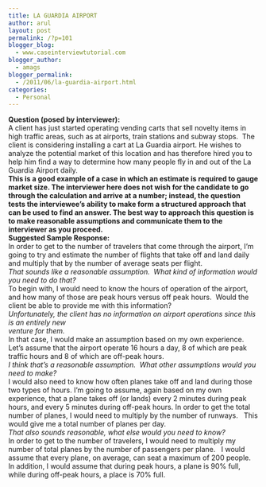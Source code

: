 ```yaml
---
title: LA GUARDIA AIRPORT
author: arul
layout: post
permalink: /?p=101
blogger_blog:
  - www.caseinterviewtutorial.com
blogger_author:
  - amags
blogger_permalink:
  - /2011/06/la-guardia-airport.html
categories:
  - Personal
---
```

<div>
  <div>
    <b>Qu</b><b>e</b><b>s</b><b>ti</b><b>o</b><b>n</b><b> </b><b>(p</b><b>o</b><b>s</b><b>e</b><b>d</b><b> </b><b>b</b><b>y</b><b> </b><b>int</b><b>e</b><b>r</b><b>v</b><b>i</b><b>ewe</b><b>r</b><b>):</b><b> </b>
  </div>
  
  <div align="left">
    A client has just started operating vending carts that sell novelty items in high traffic areas, such as at airports, train stations and subway stops.  The client is considering installing a cart at La Guardia airport. He wishes to analyze the potential market of this location and has therefore hired you to help him find a way to determine how many people fly in and out of the La Guardia Airport daily. 
  </div>
  
  <div align="left">
    <b>T</b><b>h</b><b>i</b><b>s</b><b> </b><b>i</b><b>s</b><b> </b><b>a</b><b> </b><b>good</b><b> </b><b>e</b><b>x</b><b>a</b><b>m</b><b>p</b><b>l</b><b>e</b><b> </b><b>o</b><b>f</b><b> </b><b>a</b><b> </b><b>ca</b><b>s</b><b>e</b><b> </b><b>in</b><b> </b><b>which</b><b> </b><b>an e</b><b>s</b><b>t</b><b>i</b><b>m</b><b>a</b><b>t</b><b>e</b><b> i</b><b>s</b><b> </b><b>r</b><b>e</b><b>qui</b><b>r</b><b>ed </b><b>t</b><b>o gauge </b><b>m</b><b>a</b><b>r</b><b>k</b><b>e</b><b>t</b><b> </b><b>s</b><b>i</b><b>z</b><b>e</b><b>.</b><b> </b><b> </b><b>T</b><b>h</b><b>e</b><b> </b><b>int</b><b>e</b><b>r</b><b>v</b><b>i</b><b>ewe</b><b>r</b><b> </b><b>h</b><b>e</b><b>r</b><b>e</b><b> </b><b>do</b><b>e</b><b>s</b><b> </b><b>not</b><b> </b><b>w</b><b>i</b><b>s</b><b>h</b><b> </b><b>f</b><b>o</b><b>r</b><b> </b><b>th</b><b>e</b><b> </b><b>c</b><b>a</b><b>ndidat</b><b>e</b><b> t</b><b>o</b><b> </b><b>go</b><b> t</b><b>h</b><b>r</b><b>ough</b><b> t</b><b>h</b><b>e</b><b> </b><b>ca</b><b>l</b><b>c</b><b>u</b><b>l</b><b>a</b><b>t</b><b>ion</b><b> </b><b>and</b><b> </b><b>a</b><b>rr</b><b>i</b><b>ve</b><b> </b><b>a</b><b>t</b><b> </b><b>a</b><b> </b><b>nu</b><b>m</b><b>b</b><b>e</b><b>r</b><b>;</b><b> </b><b>in</b><b>s</b><b>t</b><b>e</b><b>a</b><b>d</b><b>,</b><b> </b><b>th</b><b>e</b><b> </b><b>qu</b><b>e</b><b>s</b><b>t</b><b>ion</b><b> </b><b>t</b><b>e</b><b>s</b><b>t</b><b>s</b><b> </b><b>th</b><b>e</b><b> </b><b>int</b><b>e</b><b>r</b><b>v</b><b>i</b><b>ewee</b><b>’</b><b>s</b><b> </b><b>abi</b><b>l</b><b>ity</b><b> </b><b> </b><b>to</b><b> </b><b> </b><b>m</b><b>a</b><b>k</b><b>e</b><b> </b><b> </b><b>f</b><b>o</b><b>r</b><b>m</b><b> </b><b> </b><b>a</b><b> </b><b> </b><b>s</b><b>t</b><b>r</b><b>u</b><b>c</b><b>t</b><b>u</b><b>r</b><b>e</b><b>d</b><b> </b><b>app</b><b>r</b><b>oa</b><b>c</b><b>h</b><b> </b><b>that</b><b> </b><b>c</b><b>a</b><b>n</b><b> </b><b>b</b><b>e</b><b> </b><b>u</b><b>s</b><b>e</b><b>d</b><b> </b><b>to</b><b> </b><b>f</b><b>ind</b><b> </b><b>an</b><b> </b><b>an</b><b>s</b><b>we</b><b>r</b><b>.</b><b> </b><b> </b><b>T</b><b>h</b><b>e</b><b> </b><b>b</b><b>e</b><b>s</b><b>t</b><b> </b><b>w</b><b>ay</b><b> </b><b>to</b><b> </b><b>app</b><b>r</b><b>oa</b><b>c</b><b>h</b><b> </b><b>thi</b><b>s</b><b> </b><b>qu</b><b>e</b><b>s</b><b>t</b><b>ion</b><b> </b><b>i</b><b>s</b><b> </b><b>to</b><b> </b><b>m</b><b>a</b><b>k</b><b>e</b><b> </b><b>r</b><b>e</b><b>a</b><b>s</b><b>onab</b><b>l</b><b>e</b><b> </b><b>a</b><b>ss</b><b>u</b><b>m</b><b>p</b><b>t</b><b>i</b><b>on</b><b>s</b><b> </b><b>and</b><b> </b><b>co</b><b>mm</b><b>unica</b><b>t</b><b>e</b><b> t</b><b>h</b><b>e</b><b>m</b><b> t</b><b>o</b><b> t</b><b>h</b><b>e</b><b> </b><b>in</b><b>t</b><b>e</b><b>r</b><b>viewe</b><b>r</b><b> </b><b>a</b><b>s</b><b> </b><b>you</b><b> </b><b>p</b><b>r</b><b>oceed</b><b>.   </b>
  </div>
  
  <div align="left">
    <b>Su</b><b>gg</b><b>e</b><b>s</b><b>t</b><b>e</b><b>d</b><b> </b><b>S</b><b>a</b><b>m</b><b>p</b><b>l</b><b>e</b><b> </b><b>Re</b><b>s</b><b>p</b><b>o</b><b>n</b><b>s</b><b>e</b><b>:</b><b> </b>
  </div>
  
  <div align="left">
    In order to get to the number of travelers that come through the airport, I’m going to try and estimate the number of flights that take off and land daily and multiply that by the number of average seats per flight.  
  </div>
  
  <div align="left">
    <i>That</i><i> </i><i>s</i><i>ound</i><i>s</i><i> </i><i>like</i><i> </i><i>a</i><i> </i><i>r</i><i>e</i><i>a</i><i>s</i><i>onable</i><i> </i><i>a</i><i>ss</i><i>umption</i><i>.  </i><i>W</i><i>hat</i><i> </i><i>k</i><i>i</i><i>nd</i><i> </i><i>o</i><i>f</i><i> </i><i>in</i><i>f</i><i>o</i><i>r</i><i>m</i><i>ation</i><i> </i><i>w</i><i>ould</i><i> </i><i>you</i><i> </i><i>need</i><i> </i><i>to</i><i> </i><i>do</i><i> </i><i>that?</i><i> </i>
  </div>
  
  <div align="left">
    To begin with, I would need to know the hours of operation of the airport, and how many of those are peak hours versus off peak hours.  Would the client be able to provide me with this information?
  </div>
  
  <div align="left">
    <i>Un</i><i>f</i><i>o</i><i>r</i><i>t</i><i>unately</i><i>,</i><i> </i><i>the</i><i> </i><i>client</i><i> </i><i>ha</i><i>s</i><i> </i><i>no</i><i> </i><i>in</i><i>f</i><i>o</i><i>r</i><i>m</i><i>ation</i><i> </i><i>on</i><i> </i><i>ai</i><i>r</i><i>po</i><i>r</i><i>t</i><i> </i><i>ope</i><i>r</i><i>ation</i><i>s</i><i> </i><i>s</i><i>i</i><i>nce</i><i> </i><i>thi</i><i>s</i><i> </i><i>i</i><i>s</i><i> </i><i>an</i><i> </i><i>enti</i><i>r</i><i>ely </i><i> </i><i>ne</i><i>w</i><i> </i>
  </div>
  
  <div align="left">
    <i>ven</i><i>t</i><i>u</i><i>r</i><i>e</i><i> </i><i>f</i><i>o</i><i>r</i><i> </i><i>t</i><i>h</i><i>em</i><i>.   </i>
  </div>
  
  <div align="left">
    In that case, I would make an assumption based on my own experience.  Let’s assume that the airport operate 16 hours a day, 8 of which are peak traffic hours and 8 of which are off-peak hours.  
  </div>
  
  <div align="left">
    <i>I </i><i>think</i><i> </i><i>that</i><i>’</i><i>s</i><i> </i><i>a</i><i> </i><i>r</i><i>e</i><i>a</i><i>s</i><i>onable</i><i> </i><i>a</i><i>ss</i><i>umption</i><i>.  </i><i>W</i><i>hat</i><i> </i><i>othe</i><i>r</i><i> </i><i>a</i><i>ss</i><i>umption</i><i>s</i><i> </i><i>w</i><i>ould</i><i> </i><i>you</i><i> </i><i>need</i><i> </i><i>to</i><i> </i><i>make?</i><i> </i>
  </div>
  
  <div align="left">
    I would also need to know how often planes take off and land during those two types of hours. I’m going to assume, again based on my own experience, that a plane takes off (or lands) every 2 minutes during peak hours, and every 5 minutes during off-peak hours. In order to get the total number of planes, I would need to multiply by the number of runways.   This would give me a total number of planes per day.
  </div>
  
  <div align="left">
    <i>That</i><i> </i><i>al</i><i>s</i><i>o</i><i> </i><i>s</i><i>ound</i><i>s</i><i> </i><i>r</i><i>e</i><i>a</i><i>s</i><i>onable</i><i>, </i><i>w</i><i>hat</i><i> </i><i>el</i><i>s</i><i>e</i><i> </i><i>w</i><i>ould</i><i> </i><i>you</i><i> </i><i>need</i><i> </i><i>to</i><i> </i><i>kno</i><i>w</i><i>?</i><i> </i>
  </div>
  
  <div align="left">
    In order to get to the number of travelers, I would need to multiply my number of total planes by the number of passengers per plane.   I would assume that every plane, on average, can seat a maximum of 200 people. In addition, I would assume that during peak hours, a plane is 90% full, while during off-peak hours, a place is 70% full.  
  </div>
</div>
